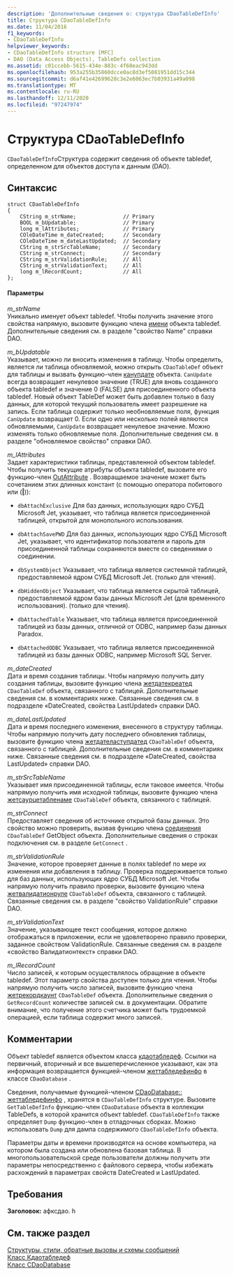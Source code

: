 ```yaml
---
description: 'Дополнительные сведения о: структура CDaoTableDefInfo'
title: Структура CDaoTableDefInfo
ms.date: 11/04/2016
f1_keywords:
- CDaoTableDefInfo
helpviewer_keywords:
- CDaoTableDefInfo structure [MFC]
- DAO (Data Access Objects), TableDefs collection
ms.assetid: c01ccebb-5615-434e-883c-4f60eac943dd
ms.openlocfilehash: 953a255b35860dcce0ac8d3ef5081951dd15c344
ms.sourcegitcommit: d6af41e42699628c3e2e6063ec7b03931a49a098
ms.translationtype: MT
ms.contentlocale: ru-RU
ms.lasthandoff: 12/11/2020
ms.locfileid: "97247974"
---
```

# <a name="cdaotabledefinfo-structure"></a>Структура CDaoTableDefInfo

`CDaoTableDefInfo`Структура содержит сведения об объекте tabledef, определенном для объектов доступа к данным (DAO).

## <a name="syntax"></a>Синтаксис

```
struct CDaoTableDefInfo
{
    CString m_strName;               // Primary
    BOOL m_bUpdatable;               // Primary
    long m_lAttributes;              // Primary
    COleDateTime m_dateCreated;      // Secondary
    COleDateTime m_dateLastUpdated;  // Secondary
    CString m_strSrcTableName;       // Secondary
    CString m_strConnect;            // Secondary
    CString m_strValidationRule;     // All
    CString m_strValidationText;     // All
    long m_lRecordCount;             // All
};
```

#### <a name="parameters"></a>Параметры

*m_strName*<br/>
Уникально именует объект tabledef. Чтобы получить значение этого свойства напрямую, вызовите функцию члена [имени](../../mfc/reference/cdaotabledef-class.md#getname) объекта tabledef. Дополнительные сведения см. в разделе "свойство Name" справки DAO.

*m_bUpdatable*<br/>
Указывает, можно ли вносить изменения в таблицу. Чтобы определить, является ли таблица обновляемой, можно открыть `CDaoTableDef` объект для таблицы и вызвать функцию-член [канупдате](../../mfc/reference/cdaotabledef-class.md#canupdate) объекта. `CanUpdate` всегда возвращает ненулевое значение (TRUE) для вновь созданного объекта tabledef и значение 0 (FALSE) для присоединенного объекта tabledef. Новый объект TableDef может быть добавлен только в базу данных, для которой текущий пользователь имеет разрешение на запись. Если таблица содержит только необновляемые поля, функция `CanUpdate` возвращает 0. Если одно или несколько полей являются обновляемыми, `CanUpdate` возвращает ненулевое значение. Можно изменять только обновляемые поля. Дополнительные сведения см. в разделе "обновляемое свойство" справки DAO.

*m_lAttributes*<br/>
Задает характеристики таблицы, представленной объектом tabledef. Чтобы получить текущие атрибуты объекта tabledef, вызовите его функцию-член [OutAttribute](../../mfc/reference/cdaotabledef-class.md#getattributes) . Возвращаемое значение может быть сочетанием этих длинных констант (с помощью оператора побитового или (**&#124;**)):

- `dbAttachExclusive` Для баз данных, использующих ядро СУБД Microsoft Jet, указывает, что таблица является присоединенной таблицей, открытой для монопольного использования.

- `dbAttachSavePWD` Для баз данных, использующих ядро СУБД Microsoft Jet, указывает, что идентификатор пользователя и пароль для присоединенной таблицы сохраняются вместе со сведениями о соединении.

- `dbSystemObject` Указывает, что таблица является системной таблицей, предоставляемой ядром СУБД Microsoft Jet. (только для чтения).

- `dbHiddenObject` Указывает, что таблица является скрытой таблицей, предоставляемой ядром базы данных Microsoft Jet (для временного использования). (только для чтения).

- `dbAttachedTable` Указывает, что таблица является присоединенной таблицей из базы данных, отличной от ODBC, например базы данных Paradox.

- `dbAttachedODBC` Указывает, что таблица является присоединенной таблицей из базы данных ODBC, например Microsoft SQL Server.

*m_dateCreated*<br/>
Дата и время создания таблицы. Чтобы напрямую получить дату создания таблицы, вызовите функцию члена [жетдатекреатед](../../mfc/reference/cdaotabledef-class.md#getdatecreated) `CDaoTableDef` объекта, связанного с таблицей. Дополнительные сведения см. в комментариях ниже. Связанные сведения см. в подразделе «DateCreated, свойства LastUpdated» справки DAO.

*m_dateLastUpdated*<br/>
Дата и время последнего изменения, внесенного в структуру таблицы. Чтобы напрямую получить дату последнего обновления таблицы, вызовите функцию члена [жетдателаступдатед](../../mfc/reference/cdaotabledef-class.md#getdatelastupdated) `CDaoTableDef` объекта, связанного с таблицей. Дополнительные сведения см. в комментариях ниже. Связанные сведения см. в подразделе «DateCreated, свойства LastUpdated» справки DAO.

*m_strSrcTableName*<br/>
Указывает имя присоединенной таблицы, если таковое имеется. Чтобы напрямую получить имя исходной таблицы, вызовите функцию члена [жетсаурцетабленаме](../../mfc/reference/cdaotabledef-class.md#getsourcetablename) `CDaoTableDef` объекта, связанного с таблицей.

*m_strConnect*<br/>
Предоставляет сведения об источнике открытой базы данных. Это свойство можно проверить, вызвав функцию члена [соединения](../../mfc/reference/cdaotabledef-class.md#getconnect) `CDaoTableDef` GetObject объекта. Дополнительные сведения о строках подключения см. в разделе `GetConnect` .

*m_strValidationRule*<br/>
Значение, которое проверяет данные в полях tabledef по мере их изменения или добавления в таблицу. Проверка поддерживается только для баз данных, использующих ядро СУБД Microsoft Jet. Чтобы напрямую получить правило проверки, вызовите функцию члена [жетвалидатионруле](../../mfc/reference/cdaotabledef-class.md#getvalidationrule) `CDaoTableDef` объекта, связанного с таблицей. Связанные сведения см. в разделе "свойство ValidationRule" справки DAO.

*m_strValidationText*<br/>
Значение, указывающее текст сообщения, которое должно отображаться в приложении, если не удовлетворено правило проверки, заданное свойством ValidationRule. Связанные сведения см. в разделе «свойство Валидатионтекст» справки DAO.

*m_lRecordCount*<br/>
Число записей, к которым осуществлялось обращение в объекте tabledef. Этот параметр свойства доступен только для чтения. Чтобы напрямую получить число записей, вызовите функцию члена [жетрекордкаунт](../../mfc/reference/cdaotabledef-class.md#getrecordcount) `CDaoTableDef` объекта. Дополнительные сведения о `GetRecordCount` количестве записей см. в документации. Обратите внимание, что получение этого счетчика может быть трудоемкой операцией, если таблица содержит много записей.

## <a name="remarks"></a>Комментарии

Объект tabledef является объектом класса [кдаотабледеф](../../mfc/reference/cdaotabledef-class.md). Ссылки на первичный, вторичный и все вышеперечисленное указывают, как эта информация возвращается функцией-членом [жеттабледефинфо](../../mfc/reference/cdaodatabase-class.md#gettabledefinfo) в классе `CDaoDatabase` .

Сведения, получаемые функцией-членом [CDaoDatabase:: жеттабледефинфо](../../mfc/reference/cdaodatabase-class.md#gettabledefinfo) , хранятся в `CDaoTableDefInfo` структуре. Вызовите `GetTableDefInfo` функцию-член `CDaoDatabase` объекта в коллекции TableDefs, в которой хранится объект tabledef. `CDaoTableDefInfo` также определяет `Dump` функцию-член в отладочных сборках. Можно использовать `Dump` для дампа содержимого `CDaoTableDefInfo` объекта.

Параметры даты и времени производятся на основе компьютера, на котором была создана или обновлена базовая таблица. В многопользовательской среде пользователи должны получить эти параметры непосредственно с файлового сервера, чтобы избежать расхождений в параметрах свойств DateCreated и LastUpdated.

## <a name="requirements"></a>Требования

**Заголовок:** афксдао. h

## <a name="see-also"></a>См. также раздел

[Структуры, стили, обратные вызовы и схемы сообщений](../../mfc/reference/structures-styles-callbacks-and-message-maps.md)<br/>
[Класс Кдаотабледеф](../../mfc/reference/cdaotabledef-class.md)<br/>
[Класс CDaoDatabase](../../mfc/reference/cdaodatabase-class.md)
